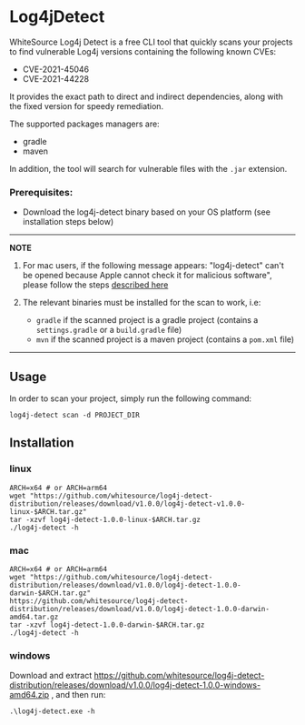 # Log4jDetect

WhiteSource Log4j Detect is a free CLI tool that quickly scans your projects to find vulnerable Log4j versions
containing the following known CVEs:

* CVE-2021-45046
* CVE-2021-44228

It provides the exact path to direct and indirect dependencies, along with the fixed version for speedy remediation.

The supported packages managers are:

* gradle
* maven

In addition, the tool will search for vulnerable files with the `.jar` extension.

### Prerequisites:

* Download the log4j-detect binary based on your OS platform (see installation steps below)

---
**NOTE**

1. For mac users, if the following message appears:
   "log4j-detect" can't be opened because Apple cannot check it for malicious software", please follow the steps
   [described here](https://support.apple.com/en-il/guide/mac-help/mchleab3a043/mac)


2. The relevant binaries must be installed for the scan to work, i.e:
    * `gradle` if the scanned project is a gradle project (contains a `settings.gradle` or a `build.gradle` file)
    * `mvn` if the scanned project is a maven project (contains a `pom.xml` file)

---

## Usage

In order to scan your project, simply run the following command:

```shell
log4j-detect scan -d PROJECT_DIR
```

## Installation

### linux

```shell
ARCH=x64 # or ARCH=arm64
wget "https://github.com/whitesource/log4j-detect-distribution/releases/download/v1.0.0/log4j-detect-v1.0.0-linux-$ARCH.tar.gz"
tar -xzvf log4j-detect-1.0.0-linux-$ARCH.tar.gz
./log4j-detect -h
```

### mac

```shell
ARCH=x64 # or ARCH=arm64 
wget "https://github.com/whitesource/log4j-detect-distribution/releases/download/v1.0.0/log4j-detect-1.0.0-darwin-$ARCH.tar.gz"
https://github.com/whitesource/log4j-detect-distribution/releases/download/v1.0.0/log4j-detect-1.0.0-darwin-amd64.tar.gz
tar -xzvf log4j-detect-1.0.0-darwin-$ARCH.tar.gz
./log4j-detect -h
```

### windows

Download and
extract https://github.com/whitesource/log4j-detect-distribution/releases/download/v1.0.0/log4j-detect-1.0.0-windows-amd64.zip
, and then run:

```shell
.\log4j-detect.exe -h
```